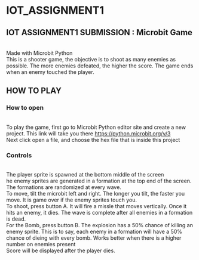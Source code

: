 # IOT_ASSIGNMENT1
## IOT ASSIGNMENT1 SUBMISSION : Microbit Game
<br />Made with Microbit Python
<br />This is a shooter game,  the objective is to shoot as many enemies as possible. The more enemies defeated, the higher the score. The game ends when an enemy touched the player.
## HOW TO PLAY 
### How to open
<br />To play the game, first go to Microbit Python editor site and create a new project. This link will take you there https://python.microbit.org/v/3
<br />Next click open a file, and choose the hex file that is inside this project
### Controls
<br />The player sprite is spawned at the bottom middle of the screen
<br />he enemy sprites are generated in a formation at the top end of the screen. The formations are randomized at every wave.
<br />To move, tilt the microbit left and right. The longer you tilt, the faster you move. It is game over if the enemy sprites touch you.
<br />To shoot, press button A. It will fire a missle that moves vertically. Once it hits an enemy, it dies. The wave is complete after all enemies in a formation is dead.
<br />For the Bomb, press button B. The explosion has a 50% chance of killing an enemy sprite. This is to say, each enemy in a formation will have a 50% chance of dieing with every bomb. Works better when there is a higher number on enemies present
<br />Score will be displayed after the player dies.
